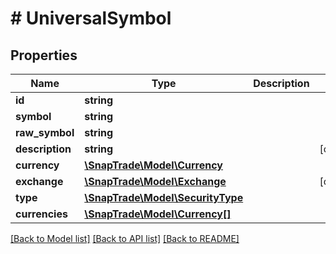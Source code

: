 # # UniversalSymbol

## Properties

Name | Type | Description | Notes
------------ | ------------- | ------------- | -------------
**id** | **string** |  |
**symbol** | **string** |  |
**raw_symbol** | **string** |  |
**description** | **string** |  | [optional]
**currency** | [**\SnapTrade\Model\Currency**](Currency.md) |  |
**exchange** | [**\SnapTrade\Model\Exchange**](Exchange.md) |  | [optional]
**type** | [**\SnapTrade\Model\SecurityType**](SecurityType.md) |  |
**currencies** | [**\SnapTrade\Model\Currency[]**](Currency.md) |  |

[[Back to Model list]](../../README.md#models) [[Back to API list]](../../README.md#endpoints) [[Back to README]](../../README.md)
